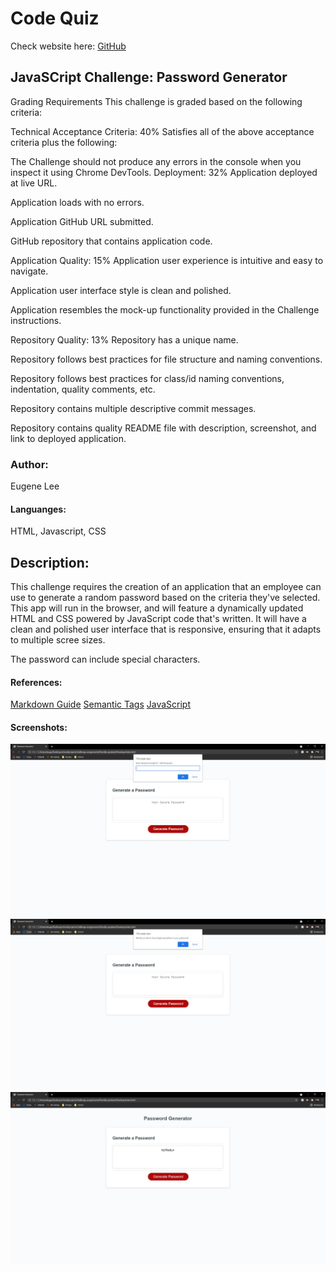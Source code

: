 # Code Quiz 
Check website here:
[GitHub](https://eisforgene.github.io/friendly-parakeet/)

## JavaSCript Challenge: Password Generator
Grading Requirements
This challenge is graded based on the following criteria:

Technical Acceptance Criteria: 40%
Satisfies all of the above acceptance criteria plus the following:

The Challenge should not produce any errors in the console when you inspect it using Chrome DevTools.
Deployment: 32%
Application deployed at live URL.

Application loads with no errors.

Application GitHub URL submitted.

GitHub repository that contains application code.

Application Quality: 15%
Application user experience is intuitive and easy to navigate.

Application user interface style is clean and polished.

Application resembles the mock-up functionality provided in the Challenge instructions.

Repository Quality: 13%
Repository has a unique name.

Repository follows best practices for file structure and naming conventions.

Repository follows best practices for class/id naming conventions, indentation, quality comments, etc.

Repository contains multiple descriptive commit messages.

Repository contains quality README file with description, screenshot, and link to deployed application.

### Author:
Eugene Lee

#### Languanges:
HTML, Javascript, CSS

## Description:
This challenge requires the creation of an application that an employee can use to generate a random password based on the criteria they've selected. This app will run in the browser, and will feature a dynamically updated HTML and CSS powered by JavaScript code that's written. It will have a clean and polished user interface that is responsive, ensuring that it adapts to multiple scree sizes. 

The password can include special characters. 

#### References:
[Markdown Guide](https://guides.github.com/features/mastering-markdown/)
[Semantic Tags](https://www.w3schools.com/html/html5_semantic_elements.asp#:~:text=A%20semantic%20element%20clearly%20describes,%3E%20%2D%20Clearly%20defines%20its%20content.)
[JavaScript](https://developer.mozilla.org/en-US/) 


#### Screenshots:

![Screenshot 1](https://github.com/eisforgene/friendly-parakeet/blob/main/images/screenshot-1.JPG)
![Screenshot 2](https://github.com/eisforgene/friendly-parakeet/blob/main/images/screenshot-2.JPG)
![Screenshot 3](https://github.com/eisforgene/friendly-parakeet/blob/main/images/screenshot-3.JPG)